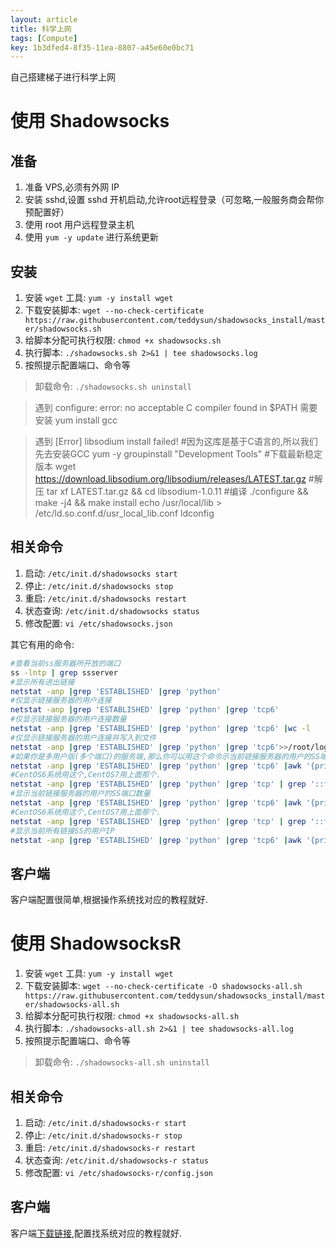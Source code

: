 ```yaml
---
layout: article
title: 科学上网
tags: [Compute]
key: 1b3dfed4-8f35-11ea-8807-a45e60e0bc71
---
```


自己搭建梯子进行科学上网

<!--more-->

# 使用 Shadowsocks

## 准备

1. 准备 VPS,必须有外网 IP
2. 安装 sshd,设置 sshd 开机启动,允许root远程登录（可忽略,一般服务商会帮你预配置好）
3. 使用 root 用户远程登录主机
4. 使用 `yum -y update` 进行系统更新

## 安装

1. 安装 `wget` 工具: `yum -y install wget`
2. 下载安装脚本: `wget --no-check-certificate https://raw.githubusercontent.com/teddysun/shadowsocks_install/master/shadowsocks.sh`
3. 给脚本分配可执行权限: `chmod +x shadowsocks.sh`
4. 执行脚本: `./shadowsocks.sh 2>&1 | tee shadowsocks.log`
5. 按照提示配置端口、命令等

> 卸载命令: `./shadowsocks.sh uninstall`

> 遇到 configure: error: no acceptable C compiler found in $PATH
> 需要安装 yum install gcc

> 遇到 [Error] libsodium install failed!
>     #因为这库是基于C语言的,所以我们先去安装GCC
    yum -y groupinstall "Development Tools"
    #下载最新稳定版本
    wget https://download.libsodium.org/libsodium/releases/LATEST.tar.gz
    #解压
    tar xf LATEST.tar.gz && cd libsodium-1.0.11
    #编译
    ./configure && make -j4 && make install
    echo /usr/local/lib > /etc/ld.so.conf.d/usr_local_lib.conf
    ldconfig

## 相关命令

1. 启动: `/etc/init.d/shadowsocks start`
2. 停止: `/etc/init.d/shadowsocks stop`
3. 重启: `/etc/init.d/shadowsocks restart`
4. 状态查询: `/etc/init.d/shadowsocks status`
5. 修改配置: `vi /etc/shadowsocks.json`

其它有用的命令:

```bash
#查看当前ss服务器所开放的端口
ss -lntp | grep ssserver
#显示所有进出链接
netstat -anp |grep 'ESTABLISHED' |grep 'python'
#仅显示链接服务器的用户连接
netstat -anp |grep 'ESTABLISHED' |grep 'python' |grep 'tcp6'
#仅显示链接服务器的用户连接数量
netstat -anp |grep 'ESTABLISHED' |grep 'python' |grep 'tcp6' |wc -l
#仅显示链接服务器的用户连接并写入到文件
netstat -anp |grep 'ESTABLISHED' |grep 'python' |grep 'tcp6'>>/root/log.txt
#如果你是多用户版(多个端口)的服务端,那么你可以用这个命令示当前链接服务器的用户的SS端口
netstat -anp |grep 'ESTABLISHED' |grep 'python' |grep 'tcp6' |awk '{print $4}' |sort -u
#CentOS6系统用这个,CentOS7用上面那个.
netstat -anp |grep 'ESTABLISHED' |grep 'python' |grep 'tcp' | grep '::ffff:' |awk '{print $4}' |sort -u
#显示当前链接服务器的用户的SS端口数量
netstat -anp |grep 'ESTABLISHED' |grep 'python' |grep 'tcp6' |awk '{print $4}' |sort -u |wc -l
#CentOS6系统用这个,CentOS7用上面那个.
netstat -anp |grep 'ESTABLISHED' |grep 'python' |grep 'tcp' | grep '::ffff:' |awk '{print $4}' |sort -u |wc -l
#显示当前所有链接SS的用户IP
netstat -anp |grep 'ESTABLISHED' |grep 'python' |grep 'tcp6' |awk '{print $5}' |awk -F ":" '{print $1}' |sort -u
```

## 客户端

客户端配置很简单,根据操作系统找对应的教程就好.

# 使用 ShadowsocksR

1. 安装 `wget` 工具: `yum -y install wget`
2. 下载安装脚本: `wget --no-check-certificate -O shadowsocks-all.sh https://raw.githubusercontent.com/teddysun/shadowsocks_install/master/shadowsocks-all.sh`
3. 给脚本分配可执行权限: `chmod +x shadowsocks-all.sh`
4. 执行脚本: `./shadowsocks-all.sh 2>&1 | tee shadowsocks-all.log`
5. 按照提示配置端口、命令等

> 卸载命令: `./shadowsocks-all.sh uninstall`

## 相关命令

1. 启动: `/etc/init.d/shadowsocks-r start`
2. 停止: `/etc/init.d/shadowsocks-r stop`
3. 重启: `/etc/init.d/shadowsocks-r restart`
4. 状态查询: `/etc/init.d/shadowsocks-r status`
5. 修改配置: `vi /etc/shadowsocks-r/config.json`

## 客户端

客户端[下载链接](https://github.com/shadowsocks/ShadowsocksX-NG/releases),配置找系统对应的教程就好.
